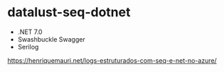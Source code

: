 # datalust-seq-dotnet

- .NET 7.0
- Swashbuckle Swagger
- Serilog

https://henriquemauri.net/logs-estruturados-com-seq-e-net-no-azure/
